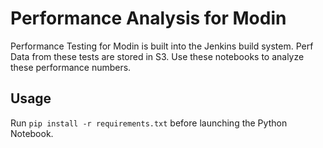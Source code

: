 # Performance Analysis for Modin

Performance Testing for Modin is built into the Jenkins build system. Perf Data
from these tests are stored in S3. Use these notebooks to analyze these
performance numbers.

## Usage

Run `pip install -r requirements.txt` before launching the Python Notebook.
